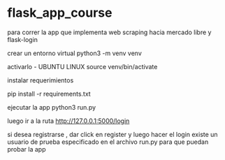 # flask_app_course

para correr la app que implementa web scraping hacia mercado libre y flask-login


crear un entorno virtual
python3 -m venv venv


activarlo - UBUNTU LINUX
source venv/bin/activate

instalar requerimientos

pip install -r requirements.txt

ejecutar la app
python3 run.py



luego ir a la ruta http://127.0.0.1:5000/login

si desea registrarse , dar click en register y luego hacer el login
existe un usuario de prueba especificado en el archivo run.py para que puedan probar la app
